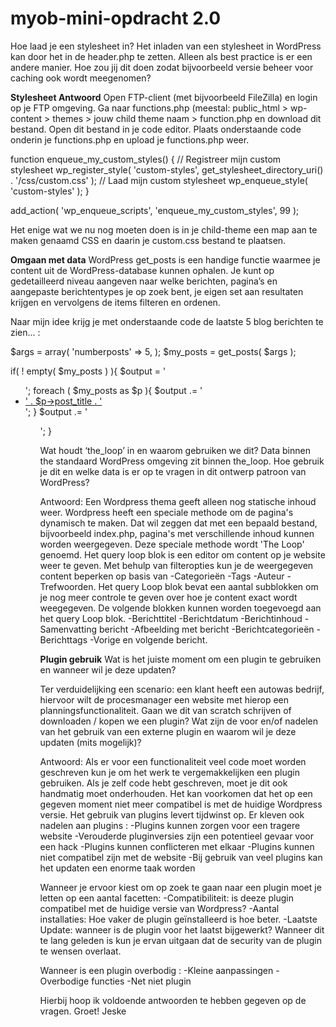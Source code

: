 # myob-mini-opdracht 2.0

Hoe laad je een stylesheet in? 
Het inladen van een stylesheet in WordPress kan door het in de header.php te zetten. Alleen als best practice is er een andere manier. Hoe zou jij dit doen zodat bijvoorbeeld versie beheer voor caching ook wordt meegenomen?

**Stylesheet Antwoord** 
Open FTP-client (met bijvoorbeeld FileZilla) en login op je FTP omgeving. Ga naar functions.php (meestal: public_html > wp-content > themes > jouw child theme naam > function.php en download dit bestand.
Open dit bestand in je code editor.
Plaats onderstaande code onderin je functions.php en upload je functions.php weer.

function enqueue_my_custom_styles() {
  // Registreer mijn custom stylesheet
  wp_register_style( 'custom-styles', get_stylesheet_directory_uri() . '/css/custom.css' );
  // Laad mijn custom stylesheet
  wp_enqueue_style( 'custom-styles' );
}

add_action( 'wp_enqueue_scripts', 'enqueue_my_custom_styles', 99 );

Het enige wat we nu nog moeten doen is in je child-theme een map aan te maken genaamd CSS en daarin je custom.css bestand te plaatsen.

**Omgaan met data**
WordPress get_posts is een handige functie waarmee je content uit de WordPress-database kunnen ophalen. Je kunt op gedetailleerd niveau aangeven naar welke berichten, pagina’s en aangepaste berichtentypes je op zoek bent, je eigen set aan resultaten krijgen en vervolgens de items filteren en ordenen.

Naar mijn idee krijg je met onderstaande code de laatste 5 blog berichten te zien... :

$args = array(
	'numberposts'	=> 5,
);
$my_posts = get_posts( $args );

if( ! empty( $my_posts ) ){
	$output = '<ul>';
	foreach ( $my_posts as $p ){
		$output .= '<li><a href="' . get_permalink( $p->ID ) . '">' 
		. $p->post_title . '</a></li>';
	}
	$output .= '<ul>';
} 



Wat houdt ‘the_loop’ in en waarom gebruiken we dit?
Data binnen the standaard WordPress omgeving zit binnen the_loop. Hoe gebruik je dit en welke data is er op te vragen in dit ontwerp patroon van WordPress?

Antwoord: 
Een Wordpress thema geeft alleen nog statische inhoud weer. Wordpress heeft een speciale methode om de pagina's dynamisch te maken. Dat wil zeggen dat met een bepaald bestand, bijvoorbeeld index.php, pagina's met verschillende inhoud kunnen worden weergegeven. Deze speciale methode wordt 'The Loop' genoemd. 
Het query loop blok is een editor om content op je website weer te geven. Met behulp van filteropties kun je de weergegeven content beperken op basis van -Categorieën -Tags -Auteur -Trefwoorden.
Het query Loop blok bevat een aantal subblokken om je nog meer controle te geven over hoe je content exact wordt weegegeven. De volgende blokken kunnen worden toegevoegd aan het query Loop blok. -Berichttitel -Berichtdatum -Berichtinhoud -Samenvatting bericht -Afbeelding met bericht -Berichtcategorieën -Berichttags -Vorige en volgende bericht. 


**Plugin gebruik**
Wat is het juiste moment om een plugin te gebruiken en wanneer wil je deze updaten? 

Ter verduidelijking een scenario: een klant heeft een autowas bedrijf, hiervoor wilt de procesmanager een website met hierop een planningsfunctionaliteit. Gaan we dit van scratch schrijven of downloaden / kopen we een plugin? Wat zijn de voor en/of nadelen van het gebruik van een externe plugin en waarom wil je deze updaten (mits mogelijk)?

Antwoord: 
Als er voor een functionaliteit veel code moet worden geschreven kun je om het werk te vergemakkelijken een plugin gebruiken. 
Als je zelf code hebt geschreven, moet je dit ook handmatig moet onderhouden. Het kan voorkomen dat het op een gegeven moment niet meer compatibel is met de huidige Wordpress versie. Het gebruik van plugins levert tijdwinst op.
Er kleven ook nadelen aan plugins :
-Plugins kunnen zorgen voor een tragere website
-Verouderde pluginversies zijn een potentieel gevaar voor een hack
-Plugins kunnen conflicteren met elkaar
-Plugins kunnen niet compatibel zijn met de website
-Bij gebruik van veel plugins kan het updaten een enorme taak worden

Wanneer je ervoor kiest om op zoek te gaan naar een plugin moet je letten op een aantal facetten:
-Compatibiliteit: is deeze plugin compatibel met de huidige versie van Wordpress?
-Aantal installaties: Hoe vaker de plugin geïnstalleerd is hoe beter.
-Laatste Update: wanneer is de plugin voor het laatst bijgewerkt? Wanneer dit te lang geleden is kun je ervan uitgaan dat de security van de plugin te   wensen overlaat.

Wanneer is een plugin overbodig :
-Kleine aanpassingen
-Overbodige functies
-Net niet plugin

Hierbij hoop ik voldoende antwoorden te hebben gegeven op de vragen. 
Groet! Jeske


